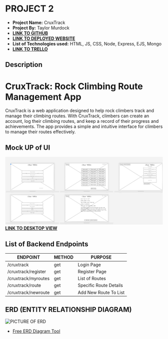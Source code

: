 # PROJECT 2

- **Project Name:** CruxTrack
- **Project By:** Taylor Murdock
- [**LINK TO GITHUB**](https://github.com/TaylorMurdock/CruxTrack)
- [**LINK TO DEPLOYED WEBSITE**](https://cruxtrack.onrender.com/)
- **List of Technologies used:** HTML, JS, CSS, Node, Express, EJS, Mongo
- [**LINK TO TRELLO**](https://trello.com/b/SCZ1IfD6/cruxtrack)

## Description

# CruxTrack: Rock Climbing Route Management App

CruxTrack is a web application designed to help rock climbers track and manage their climbing routes. With CruxTrack, climbers can create an account, log their climbing routes, and keep a record of their progress and achievements. The app provides a simple and intuitive interface for climbers to manage their routes effectively.

## Mock UP of UI
  ![Wire Frame](img/../imgs/cruxTrackerWireFrame.png)
  [**LINK TO DESKTOP VIEW**](https://app.uizard.io/prototypes/K7zbRm9YrrU5X8yRLJG0/player/fullscreen)
  


## List of Backend Endpoints

| ENDPOINT            | METHOD | PURPOSE                |
| ------------------- | ------ | ---------------------- |
| /cruxtrack          | get    | Login Page             |
| /cruxtrack/register | get    | Register Page          |
| /cruxtrack/myroutes | get    | List of Routes         |
| /cruxtrack/route    | get    | Specific Route Details |
| /cruxtrack/newroute | get    | Add New Route To List  |


## ERD (ENTITY RELATIONSHIP DIAGRAM)

![PICTURE OF ERD](http://imgur.com)

- [Free ERD Diagram Tool](https://dbdiagram.io/home)